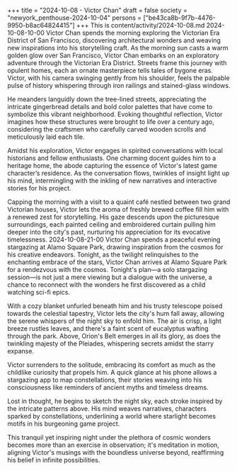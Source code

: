 +++
title = "2024-10-08 - Victor Chan"
draft = false
society = "newyork_penthouse-2024-10-04"
persons = ["be43ca8b-9f7b-4476-9950-b8ac64824415"]
+++
This is content/activity/2024-10-08.md
2024-10-08-10-00
Victor Chan spends the morning exploring the Victorian Era District of San Francisco, discovering architectural wonders and weaving new inspirations into his storytelling craft.
As the morning sun casts a warm golden glow over San Francisco, Victor Chan embarks on an exploratory adventure through the Victorian Era District. Streets frame this journey with opulent homes, each an ornate masterpiece tells tales of bygone eras. Victor, with his camera swinging gently from his shoulder, feels the palpable pulse of history whispering through iron railings and stained-glass windows.

He meanders languidly down the tree-lined streets, appreciating the intricate gingerbread details and bold color palettes that have come to symbolize this vibrant neighborhood. Evoking thoughtful reflection, Victor imagines how these structures were brought to life over a century ago, considering the craftsmen who carefully carved wooden scrolls and meticulously laid each tile.

Amidst his exploration, Victor engages in spirited conversations with local historians and fellow enthusiasts. One charming docent guides him to a heritage home, the abode capturing the essence of Victor's latest game character’s residence. As the conversation flows, twinkles of insight light up his mind, intermingling with the inkling of new narratives and interactive stories for his project.

Capping the morning with a visit to a quaint café nestled between two grand Victorian houses, Victor lets the aroma of freshly brewed coffee fill him with a renewed zest for storytelling. His gaze descends upon the picturesque surroundings, each painted ceiling and embroidered curtain pulling him deeper into the city's past, nurturing his appreciation for its evocative timelessness.
2024-10-08-21-00
Victor Chan spends a peaceful evening stargazing at Alamo Square Park, drawing inspiration from the cosmos for his creative endeavors.
Tonight, as the twilight relinquishes to the enchanting embrace of the stars, Victor Chan arrives at Alamo Square Park for a rendezvous with the cosmos. Tonight's plan—a solo stargazing session—is not just a mere viewing but a dialogue with the universe, a chance to reconnect with the wonders he first discovered as a child watching sci-fi epics.

With a cozy blanket unfurled beneath him and his trusty telescope poised towards the celestial tapestry, Victor lets the city's hum fall away, allowing the serene whispers of the night sky to enfold him. The air is crisp, a light breeze rustles leaves, and there's a faint scent of eucalyptus wafting through the park. Above, Orion's Belt emerges in all its glory, as does the twinkling majesty of the Pleiades, whispering secrets amidst the starry expanse.

Victor surrenders to the solitude, embracing its comfort as much as the childlike curiosity that propels him. A quick glance at his phone allows a stargazing app to map constellations, their stories weaving into his consciousness like reminders of ancient myths and timeless dreams.

Lost in thought, he begins to sketch the night sky, each stroke inspired by the intricate patterns above. His mind weaves narratives, characters sparked by constellations, underlining a world where starlight becomes motifs in his burgeoning game project.

This tranquil yet inspiring night under the plethora of cosmic wonders becomes more than an exercise in observation; it's meditation in motion, aligning Victor's musings with the boundless universe beyond, reaffirming his belief in infinite possibilities.

